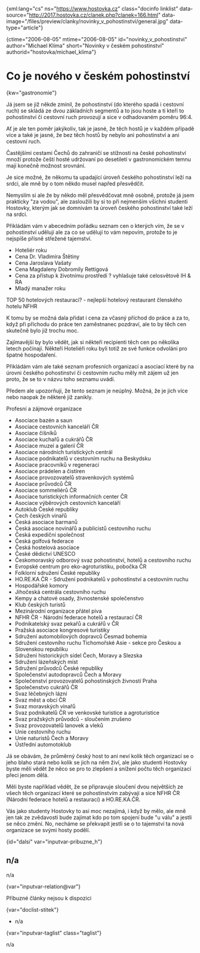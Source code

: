 
{xml:lang="cs" ns="https://www.hostovka.cz" class="docinfo linklist" data-source="http://2017.hostovka.cz/clanek.php?clanek=166.html" data-image="/files/preview/clanky/novinky\_v\_pohostinstvi/general.jpg" data-type="article"}

{ctime="2006-08-05" mtime="2006-08-05" id="novinky\_v\_pohostinstvi" author="Michael Klíma" short="Novinky v českém pohostinství" authorid="hostovka/michael_klima"}

# Co je nového v českém pohostinství

<!-- generated attribute kw by user_updatekw.sh on 2021-01-05, do not edit -->

{kw="gastronomie"}

Já jsem se již někde zmínil, že pohostinství (do kterého spadá i cestovní ruch) se skládá ze dvou základních segmentů a to jsou hoste a ti kteří to pohostinství či cestovní ruch provozují a sice v odhadovaném poměru 96:4.

Ať je ale ten poměr jakýkoliv, tak je jasné, že těch hostů je v každém případě více a také je jasné, že bez těch hostů by nebylo ani pohostinství a ani cestovní ruch.

Častějšími cestami Čechů do zahraničí se stížnosti na české pohostinství množí protože čeští hosté udržovaní po desetiletí v gastronomickém temnu mají konečně možnost srovnání.

Je sice možné, že někomu ta upadající úroveň českého pohostinství leží na srdci, ale mně by o tom někdo musel napřed přesvědčit.

Nemyslím si ale že by někdo měl přesvědčovat mně osobně, protože já jsem prakticky "za vodou", ale zasloužili by si to při nejmenším všichni studenti Hostovky, kterým jak se domnívám ta úroveň českého pohostinství také leží na srdci.

Přikládám vám v abecedním pořádku seznam cen o kterých vím, že se v pohostinství udělují ale za co se udělují to vám nepovím, protože to je nejspíše přísně střežené tajemství.

  * Hoteliér roku
  * Cena Dr. Vladimíra Štětiny
  * Cena Jaroslava Vašaty
  * Cena Magdaleny Dobromily Rettigová
  * Cena za přístup k životnímu prostředí ? vyhlašuje také celosvětově IH & RA
  * Mladý manažer roku

TOP 50 hotelových restaurací? - nejlepší hotelový restaurant členského hotelu NFHR

K tomu by se možná dala přidat i cena za včasný příchod do práce a za to, když při příchodu do práce ten zaměstnanec pozdraví, ale to by těch cen skutečně bylo již trochu moc.

Zajímavější by bylo vědět, jak si někteří recipienti těch cen po několika letech počínají. Někteří Hoteliéři roku byli totiž ze své funkce odvoláni pro špatné hospodaření.

Přikládám vám ale také seznam profesních organizací a asociací které by na úrovni českého pohostinství či cestovním ruchu měly mít zájem už jen proto, že se to v názvu toho seznamu uvádí.

Předem ale upozorňuji, že tento seznam je neúplný. Možná, že je jich více nebo naopak že některé již zanikly.

Profesní a zájmové organizace

  * Asociace bazén a saun
  * Asociace cestovních kanceláří ČR
  * Asociace číšníků
  * Asociace kuchařů a cukrářů ČR
  * Asociace muzeí a galerií ČR
  * Asociace národních turistických centrál
  * Asociace podnikatelů v cestovním ruchu na Beskydsku
  * Asociace pracovníků v regeneraci
  * Asociace prádelen a čistíren
  * Asociace provozovatelů stravenkových systémů
  * Asociace průvodců ČR
  * Asociace sommeliérů ČR
  * Asociace turistických informačních center ČR
  * Asociace výběrových cestovních kanceláří
  * Autoklub České republiky
  * Cech českých vinařů
  * Česká asociace barmanů
  * Česká asociace novinářů a publicistů cestovního ruchu
  * Česká expediční společnost
  * Česká golfová federace
  * Česká hostelová asociace
  * České dědictví UNESCO
  * Českomoravský odborový svaz pohostinství, hotelů a cestovního ruchu
  * Evropské centrum pro eko-agroturistiku, pobočka ČR
  * Folklorní sdružení České republiky
  * HO.RE.KA ČR - Sdružení podnikatelů v pohostinství a cestovním ruchu
  * Hospodářské komory
  * Jihočeská centrála cestovního ruchu
  * Kempy a chatové osady, živnostenské společenstvo
  * Klub českých turistů
  * Mezinárodní organizace přátel piva
  * NFHR ČR - Národní federace hotelů a restaurací ČR
  * Podnikatelský svaz pekařů a cukrářů v ČR
  * Pražská asociace kongresové turistiky
  * Sdružení automobilových dopravců Česmad bohemia
  * Sdružení cestovního ruchu Tichomořské Asie - sekce pro Českou a Slovenskou republiku
  * Sdružení historických sídel Čech, Moravy a Slezska
  * Sdružení lázeňských míst
  * Sdružení průvodců České republiky
  * Společenství autodopravců Čech a Moravy
  * Společenství provozovatelů pohostinských živností Praha
  * Společenstvo cukrářů ČR
  * Svaz léčebných lázní
  * Svaz měst a obcí ČR
  * Svaz moravských vinařů
  * Svaz podnikatelů ČR ve venkovské turistice a agroturistice
  * Svaz pražských průvodců - sloučením zrušeno
  * Svaz provozovatelů lanovek a vleků
  * Unie cestovního ruchu
  * Unie naturistů Čech a Moravy
  * Ústřední automotoklub

Já se obávám, že průměrný český host to ani neví kolik těch organizací se o jeho blaho stará nebo kolik se jich na něm živí, ale jako studenti Hostovky byste měli vědět že něco se pro to zlepšení a snížení počtu těch organizací přeci jenom dělá.

Měli byste například vědět, že se připravuje sloučení dvou největších ze všech těch organizací které se pohostinstvím zabývají a sice NFHR ČR (Národní federace hotelů a restaurací) a HO.RE.KA.ČR.

Vás jako studenty Hostovky to asi moc nezajímá, i když by mělo, ale mně jen tak ze zvědavosti bude zajímat kdo po tom spojení bude "u válu" a jestli se něco změní. No, necháme se překvapit jestli se o to tajemství ta nová organizace se svými hosty podělí.

{id="dalsi" var="inputvar-pribuzne_h"}

## n/a

n/a

{var="inputvar-relation@var"}

Příbuzné články nejsou k dispozici

{var="doclist-stitek"}

  * n/a

{var="inputvar-taglist" class="taglist"}

n/a

